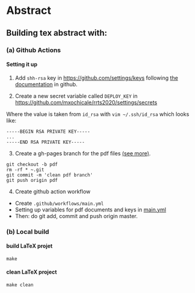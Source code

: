 # Abstract


## Building tex abstract with:

### (a) Github Actions
#### Setting it up
1. Add `shh-rsa` key in https://github.com/settings/keys following [the documentation](https://help.github.com/en/github/authenticating-to-github/adding-a-new-ssh-key-to-your-github-account) in github.

2. Create a new secret variable called `DEPLOY_KEY` in 
https://github.com/mxochicale/rrts2020/settings/secrets 

Where the value is taken from `id_rsa` with 
`vim ~/.ssh/id_rsa` which looks like:  
```
-----BEGIN RSA PRIVATE KEY-----
...
-----END RSA PRIVATE KEY-----
```

3. Create a gh-pages branch for the pdf files [(see more)](https://www.freecodecamp.org/forum/t/push-a-new-local-branch-to-a-remote-git-repository-and-track-it-too/13222).
```
git checkout -b pdf
rm -rf * ~.git
git commit -m 'clean pdf branch'
git push origin pdf
```

4. Create github action workflow
* Create `.github/workflows/main.yml`
* Setting up variables for pdf documents and keys in [main.yml](../.github/workflows/main.yml)
* Then: do git add, commit and push origin master.


### (b) Local build
#### build LaTeX projet
```
make
```
#### clean LaTeX project
```
make clean
```
